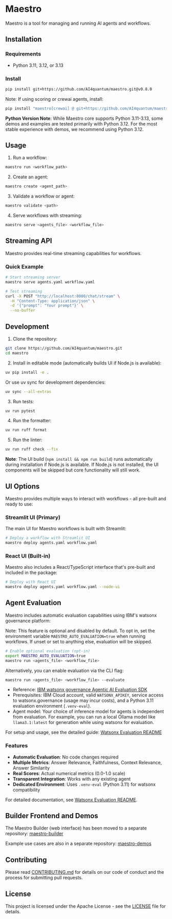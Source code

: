 # Maestro

Maestro is a tool for managing and running AI agents and workflows.

## Installation

### Requirements

- Python 3.11, 3.12, or 3.13

### Install

```bash
pip install git+https://github.com/AI4quantum/maestro.git@v0.8.0
```

Note: If using scoring or crewai agents, install:
```bash
pip install "maestro[crewai] @ git+https://github.com/AI4quantum/maestro.git@v0.8.0"
```

**Python Version Note**: While Maestro core supports Python 3.11-3.13, some demos and examples are tested primarily with Python 3.12. For the most stable experience with demos, we recommend using Python 3.12.

## Usage

1. Run a workflow:
```bash
maestro run <workflow_path>
```

2. Create an agent:
```bash
maestro create <agent_path>
```

3. Validate a workflow or agent:
```bash
maestro validate <path>
```

4. Serve workflows with streaming:
```bash
maestro serve <agents_file> <workflow_file>
```

## Streaming API

Maestro provides real-time streaming capabilities for workflows.

### Quick Example

```bash
# Start streaming server
maestro serve agents.yaml workflow.yaml

# Test streaming
curl -X POST "http://localhost:8000/chat/stream" \
  -H "Content-Type: application/json" \
  -d '{"prompt": "Your prompt"}' \
  --no-buffer
```

## Development

1. Clone the repository:
```bash
git clone https://github.com/AI4quantum/maestro.git
cd maestro
```

2. Install in editable mode (automatically builds UI if Node.js is available):
```bash
uv pip install -e .
```

Or use uv sync for development dependencies:
```bash
uv sync --all-extras
```

3. Run tests:
```bash
uv run pytest
```

4. Run the formatter:
```bash
uv run ruff format
```

5. Run the linter:
```bash
uv run ruff check --fix
```

**Note**: The UI build (`npm install && npm run build`) runs automatically during installation if Node.js is available. If Node.js is not installed, the UI components will be skipped but core functionality will still work.

## UI Options

Maestro provides multiple ways to interact with workflows - all pre-built and ready to use:

### Streamlit UI (Primary)
The main UI for Maestro workflows is built with Streamlit:

```bash
# Deploy a workflow with Streamlit UI
maestro deploy agents.yaml workflow.yaml
```

### React UI (Built-in)
Maestro also includes a React/TypeScript interface that's pre-built and included in the package:

```bash
# Deploy with React UI
maestro deploy agents.yaml workflow.yaml --node-ui
```

## Agent Evaluation

Maestro includes automatic evaluation capabilities using IBM's watsonx governance platform:

Note: This feature is optional and disabled by default. To opt in, set the environment variable `MAESTRO_AUTO_EVALUATION=true` when running workflows. If unset or set to anything else, evaluation will be skipped.

```bash
# Enable optional evaluation (opt-in)
export MAESTRO_AUTO_EVALUATION=true
maestro run <agents_file> <workflow_file>
```

Alternatively, you can enable evaluation via the CLI flag:

```bash
maestro run <agents_file> <workflow_file> --evaluate
```

- Reference: [IBM watsonx governance Agentic AI Evaluation SDK](https://dataplatform.cloud.ibm.com/docs/content/wsj/model/wxgov-agentic-ai-evaluation-sdk.html?context=wx&locale=en#examples)
- Prerequisites: IBM Cloud account, valid `WATSONX_APIKEY`, service access to watsonx.governance (usage may incur costs), and a Python 3.11 evaluation environment (`.venv-eval`).
- Agent model: Your choice of inference model for agents is independent from evaluation. For example, you can run a local Ollama model like `llama3.1:latest` for generation while using watsonx for evaluation.

For setup and usage, see the detailed guide: [Watsonx Evaluation README](docs/WATSONX_EVALUATION_README.md)

### Features
- **Automatic Evaluation**: No code changes required
- **Multiple Metrics**: Answer Relevance, Faithfulness, Context Relevance, Answer Similarity
- **Real Scores**: Actual numerical metrics (0.0-1.0 scale)
- **Transparent Integration**: Works with any existing agent
- **Dedicated Environment**: Uses `.venv-eval` (Python 3.11) for watsonx compatibility

For detailed documentation, see [Watsonx Evaluation README](docs/WATSONX_EVALUATION_README.md).

## Builder Frontend and Demos

The Maestro Builder (web interface) has been moved to a separate repository: [maestro-builder](https://github.com/AI4quantum/maestro-builder)

Example use cases are also in a separate repository: [maestro-demos](https://github.com/AI4quantum/maestro-demos)

## Contributing

Please read [CONTRIBUTING.md](CONTRIBUTING.md) for details on our code of conduct and the process for submitting pull requests.

## License

This project is licensed under the Apache License - see the [LICENSE](LICENSE) file for details.
